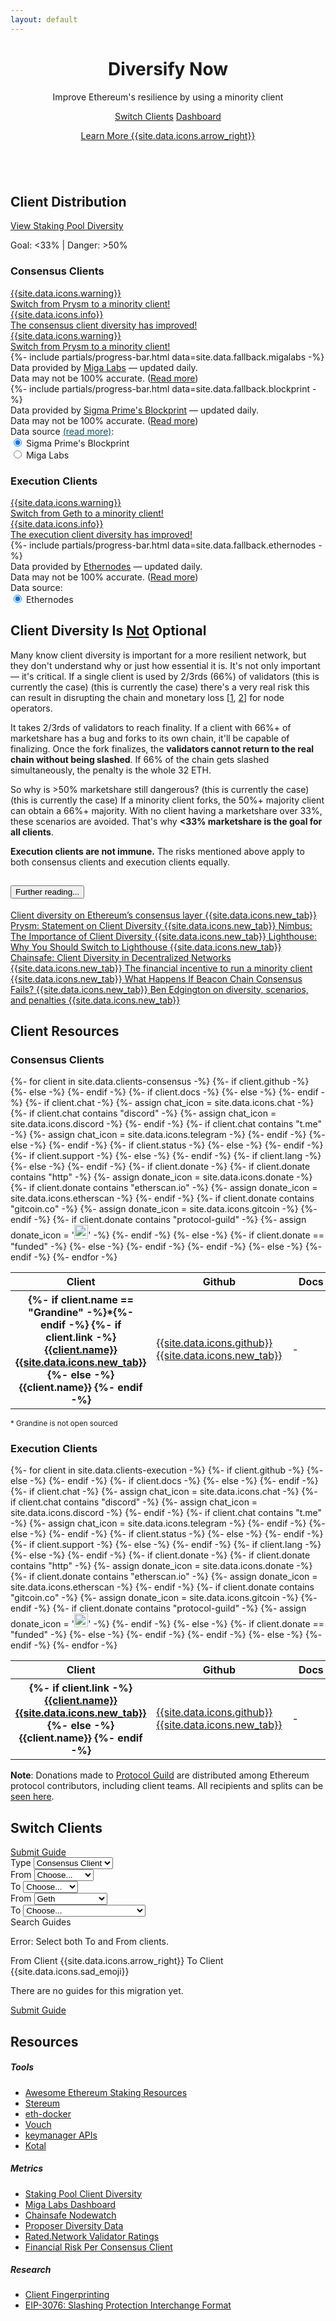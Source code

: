 ```yaml
---
layout: default
---
```



<header class="pb-md-3 pb-lg-5 mb-5 mb-md-0">
 <div class="px-4 py-5 my-4 my-md-5 text-center">
    <h1 class="display-1 fw-bold mt-sm-3 mt-md-4 mt-lg-5">Diversify Now</h1>
    <div class="col-lg-7 mx-auto">
      <p class="h4 fw-normal mb-4">Improve Ethereum's resilience by using a minority client</p>
      <a href="#switch" class="btn btn-dark btn-lg px-4 m-1">Switch Clients</a>
      <a href="#distribution" class="btn btn-outline-dark btn-lg px-4 m-1">Dashboard</a>
      <p class="mt-3">
        <a href="#why" class="h5 fw-light text-dark">Learn More {{site.data.icons.arrow_right}}</a>
      </p>
    </div>
  </div>
</header>

<!-- Logos -->
<section class="bg-light">
  <div class="container my-5">
    <div class="row row-cols-3 row-cols-md-4 row-cols-lg-5 g-2 g-lg-3 justify-content-around">
      <div class="col text-center">
        <img class="my-1 client-logos" src="/assets/img/consensus-clients/lighthouse-logo.png" alt="">
      </div>
      <div class="col text-center">
        <img class="my-1 client-logos" src="/assets/img/execution-clients/nethermind-text-logo.png" alt="">
      </div>
      <div class="col text-center">
        <img class="my-1 client-logos" src="/assets/img/consensus-clients/prysm-logo.png" alt="">
      </div>
      <div class="col text-center">
        <img class="my-1 client-logos" src="/assets/img/consensus-clients/lodestar-logo-text.png" alt="">
      </div>
      <div class="col text-center">
        <img class="my-1 client-logos" src="/assets/img/execution-clients/geth-logo.png" alt="">
      </div>
      <div class="col text-center d-none d-sm-block">
        <img class="my-1 client-logos" src="/assets/img/execution-clients/besu-text-logo.png" alt="">
      </div>
      <div class="col text-center d-none d-md-block">
        <img class="my-1 client-logos rounded-circle" src="/assets/img/consensus-clients/nimbus-logo.svg" alt="">
      </div>
      <div class="col text-center d-none d-lg-block">
        <img class="my-1 client-logos" src="/assets/img/execution-clients/erigon-text-logo.png" alt="">
      </div>
      <div class="col text-center d-none d-lg-block">
        <img class="my-1 client-logos" src="/assets/img/consensus-clients/teku-logo.png" alt="">
      </div>
      <div class="col text-center d-none d-lg-block">
        <img class="my-1 client-logos" src="/assets/img/execution-clients/open-ethereum-text-logo.png" alt="">
      </div>
    </div>
  </div>
</section>

<!-- Client Distribution -->
<section id="distribution" class="">
  <div class="container py-5 my-5">
    <div class="text-center mb-5">
      <h2 class="h1 fw-bold mb-2 text-center">Client Distribution</h2>
      <a href="https://www.rated.network/" target="_blank" class="btn btn-dark mt-2 mb-3">View Staking Pool Diversity</a>
      <p class="lead">Goal: &#60;33% <span class="mx-2">|</span> Danger: &#62;50%</p>
    </div>
    <div class="row justify-content-evenly">
      <div class="col-12 col-xl-5 col-lg-6 col-md-8 col-sm-12 text-center">
        <div class="card h-100 rounded-3 p-0 p-lg-2">
          <div class="card-body d-flex flex-column p-4">
            <h3 class="p-2 mb-4">Consensus Clients</h3>
            <!-- Consensus Clinet Alerts -->
            <div id="marketshareAlertsCC">
              <a id="marketshareWarningMigaLabs" href="#why" class="d-none text-decoration-none">
                <div class="alert alert-danger d-flex align-items-center" role="alert">
                  {{site.data.icons.warning}}
                  <div>Switch from <span id="dangerClientsMigaLabs">Prysm</span> to a minority client!</div>
                </div>
              </a>
              <a id="marketshareSuccessCC" href="#why" class="d-none text-decoration-none">
                <div class="alert alert-info d-flex align-items-center" role="alert">
                  {{site.data.icons.info}}
                  <div class="ms-2">The consensus client diversity has improved!</div>
                </div>
              </a>
              <a id="marketshareWarningBlockprint" href="#why" class="d-none text-decoration-none">
                <div class="alert alert-danger d-flex align-items-center" role="alert">
                  {{site.data.icons.warning}}
                  <div>Switch from <span id="dangerClientsBlockprint">Prysm</span> to a minority client!</div>
                </div>
              </a>
            </div>
            <!-- Miga Labs Data -->
            <div id="distributionMigaLabs" class="d-none text-start flex-grow-1">
              <div id="distributionBarsMigaLabs">
                {%- include partials/progress-bar.html data=site.data.fallback.migalabs -%}
              </div>
              <div class="text-center small">
                Data provided by <a href="https://migalabs.es/api-documentation" target="_blank">Miga Labs</a> — updated daily. <br>
                Data may not be 100% accurate. (<a href="/methodology">Read more</a>)
              </div>
            </div>
            <!-- Blockprint Data -->
            <div id="distributionBlockprint" class="text-start">
              <div id="distributionBarsBlockprint">
                {%- include partials/progress-bar.html data=site.data.fallback.blockprint -%}
              </div>
              <div class="text-center small">
                Data provided by <a href="https://github.com/sigp/blockprint/blob/main/docs/api.md" target="_blank">Sigma Prime's Blockprint</a> — updated daily. <br>
                Data may not be 100% accurate. (<a href="/methodology">Read more</a>)
              </div>
            </div>
            <!-- Select Data Source -->
            <div id="dataSourceOptionsCC" class="mt-4 text-start text-sm-center">
              <div class="alert alert-info" role="alert">
                <div class="me-2 fw-bold">
                  <span>Data source </span>
                  <a href="/methodology" style="color: #055160;">(read more)</a>:
                </div>
                <div class="form-check form-check-inline">
                  <input class="form-check-input" type="radio" name="datasourcesCC" id="dataSource2" value="blockprint"  onclick="setDataSources();" checked>
                  <label class="form-check-label" for="dataSource2">Sigma Prime's Blockprint</label>
                </div>
                <div class="form-check form-check-inline">
                  <input class="form-check-input" type="radio" name="datasourcesCC" id="dataSource1" value="migalabs"  onclick="setDataSources();">
                  <label class="form-check-label" for="dataSource1">Miga Labs</label>
                </div>
              </div>
            </div>
          </div>
        </div>
      </div>
      <div class="col-12 col-xl-5 col-lg-6 col-md-8 col-sm-12 mt-5 pt-3 mt-lg-0 pt-lg-0 text-center d-flex flex-column">
        <div class="card h-100 rounded-3 p-0 p-lg-2">
          <div class="card-body d-flex flex-column p-4">
            <h3 class="p-2 mb-4">Execution Clients</h3>
            <!-- Execution Client Alerts -->
            <div id="marketshareAlertsEC">
              <a id="marketshareWarningEthernodes" href="#why" class="text-decoration-none">
                <div class="alert alert-danger d-flex align-items-center" role="alert">
                  {{site.data.icons.warning}}
                  <div>Switch from <span id="dangerClientsEthernodes">Geth</span> to a minority client!</div>
                </div>
              </a>
              <a id="marketshareSuccessEC" href="#why" class="d-none text-decoration-none">
                <div class="alert alert-info d-flex align-items-center" role="alert">
                  {{site.data.icons.info}}
                  <div class="ms-2">The execution client diversity has improved!</div>
                </div>
              </a>
            </div>
            <!-- Ethernodes Data -->
            <div id="distributionEthernodes" class="text-start flex-grow-1">
              <div id="distributionBarsEthernodes">
                {%- include partials/progress-bar.html data=site.data.fallback.ethernodes -%}
              </div>
              <div class="text-center small">
                Data provided by <a href="https://ethernodes.org" target="_blank">Ethernodes</a> — updated daily. <br>
                Data may not be 100% accurate. (<a href="/methodology">Read more</a>)
              </div>
            </div>
            <!-- Select Data Source -->
            <div id="dataSourceOptionsEC" class="mt-4 text-start text-sm-center">
              <div class="alert alert-info" role="alert">
                <div class="me-2 fw-bold">Data source:</div>
                <div class="form-check form-check-inline">
                  <input class="form-check-input" type="radio" name="datasourcesEC" id="dataSourceEC1" value="ethernodes"  onclick="setDataSources();" checked>
                  <label class="form-check-label" for="dataSource1">Ethernodes</label>
                </div>
              </div>
            </div>
          </div>
        </div>
      </div>
    </div>
  </div>
</section>

<!-- Why Client Diversity -->
<section id="why" class="bg-light">
  <div class="container py-5 my-5">
    <h2 class="h1 fw-bold mb-3 text-center">Client Diversity Is <u>Not</u> Optional</h2>
    <div class="row justify-content-center mt-4">
      <div class="col col-lg-10">
        <p class="mb-4">Many know client diversity is important for a more resilient network, but they don't understand why or just how essential it is. It's not only important &#8212; <span class="fw-bold fst-italic">it's critical</span>. If a single client is used by 2/3rds (66%) of validators <span id="extremeMajorityMsgMigaLabs" class="d-none text-danger fw-bold text-decoration-underline">(this is currently the case) </span><span id="extremeMajorityMsgBlockprint" class="d-none text-danger fw-bold text-decoration-underline">(this is currently the case) </span>there's a very real risk this can result in disrupting the chain and monetary loss [<a href="https://www.slashed.info/" target="_blank">1</a>, <a href="https://twitter.com/_crypto_crack/status/1504459918539120643" target="_blank">2</a>] for node operators.</p>
        <p class="mb-4">It takes 2/3rds of validators to reach finality. If a client with 66%+ of marketshare has a bug and forks to its own chain, it'll be capable of finalizing. Once the fork finalizes, the <strong>validators cannot return to the real chain without being slashed</strong><!--  or exiting and watching their funds drain while in queue -->. If 66% of the chain gets slashed simultaneously, the penalty is the whole 32 ETH.</p>
        <p class="mb-4">So why is >50% marketshare still dangerous? <span id="majorityMsgMigaLabs" class="d-none text-danger fw-bold text-decoration-underline">(this is currently the case)</span><span id="majorityMsgBlockprint" class="d-none text-danger fw-bold text-decoration-underline">(this is currently the case)</span> If a minority client forks, the 50%+ majority client can obtain a 66%+ majority. With no client having a marketshare over 33%, these scenarios are avoided. That's why <strong>&#60;33% marketshare is the goal for all clients</strong>.</p>
        <p><strong>Execution clients are not immune.</strong> The risks mentioned above apply to both consensus clients and execution clients equally.</p>
      </div>
    </div>
    <div class="row justify-content-center mt-2">
      <div class="col col-lg-6 col-md-8 text-center">
        <div class="accordion" id="furtherReading">
          <div class="accordion-item">
            <h2 class="accordion-header" id="furtherReadingHeader">
              <button class="accordion-button collapsed" type="button" data-bs-toggle="collapse" data-bs-target="#collapseFurtherReading" aria-expanded="false" aria-controls="collapseFurtherReading">
                Further reading...
              </button>
            </h2>
            <div id="collapseFurtherReading" class="accordion-collapse collapse" aria-labelledby="furtherReadingHeader" data-bs-parent="#furtherReading">
              <div class="accordion-body text-start">
                <a class="d-block my-2 link-dark text-capitalize" target="_blank"
                    href="https://mirror.xyz/jmcook.eth/S7ONEka_0RgtKTZ3-dakPmAHQNPvuj15nh0YGKPFriA">
                    Client diversity on Ethereum’s consensus layer {{site.data.icons.new_tab}}
                </a>
                <a class="d-block my-2 link-dark text-capitalize" target="_blank"
                    href="https://medium.com/prysmatic-labs/prysmatic-labs-statement-on-client-diversity-c0e3c2f05671">
                    Prysm: Statement on Client Diversity {{site.data.icons.new_tab}}
                </a>
                <a class="d-block my-2 link-dark text-capitalize" target="_blank"
                    href="https://our.status.im/the-importance-of-client-diversity/">
                    Nimbus: The Importance of Client Diversity {{site.data.icons.new_tab}}
                </a>
                <a class="d-block my-2 link-dark text-capitalize" target="_blank"
                    href="https://lighthouse.sigmaprime.io/switch-to-lighthouse.html">
                    Lighthouse: Why You Should Switch to Lighthouse {{site.data.icons.new_tab}}
                </a>
                <a class="d-block my-2 link-dark text-capitalize" target="_blank"
                    href="https://medium.com/chainsafe-systems/on-client-diversity-in-decentralized-networks-848aeedfb49d">
                    Chainsafe: Client Diversity in Decentralized Networks {{site.data.icons.new_tab}}
                </a>
                <a class="d-block my-2 link-dark text-capitalize" target="_blank"
                    href="https://www.reddit.com/r/ethstaker/comments/ptm04i/the_financial_incentive_to_run_a_minority_client/">
                    The financial incentive to run a minority client {{site.data.icons.new_tab}}
                </a>
                <a class="d-block my-2 link-dark text-capitalize" target="_blank"
                    href="https://www.symphonious.net/2021/09/23/what-happens-if-beacon-chain-consensus-fails/">
                    What Happens If Beacon Chain Consensus Fails? {{site.data.icons.new_tab}}
                </a>
                <a class="d-block my-2 link-dark text-capitalize" target="_blank"
                    href="https://upgrading-ethereum.info/altair/part2/incentives/diversity">
                    Ben Edgington on diversity, scenarios, and penalties {{site.data.icons.new_tab}}
                </a>
              </div>
            </div>
          </div>
        </div>
      </div>
    </div>
  </div>
</section>

<!-- Client Resources -->
<section id="clients" class="">
  <div class="container py-5 my-5">
    <div class="text-center mb-5">
      <h2 class="h1 fw-bold mb-2">Client Resources</h2>
    </div>
    <div class="row justify-content-evenly mt-4">
      <div class="col col-xxl-8 col-xl-9 col-lg-10 col-md-11">
        <h3 class="mb-3">Consensus Clients</h3>
        <div class="table-responsive">
          <table class="table table-bordered mb-2">
            <thead class="table-light">
              <tr>
                <th scope="col" style="min-width: 8rem;">Client</th>
                <th scope="col">Github</th>
                <th scope="col" style="min-width: 3.8rem;">Docs</th>
                <th scope="col">Chat</th>
                <th scope="col">Status</th>
                <th scope="col">Support</th>
                <th scope="col">Language</th>
                <th scope="col">Donate</th>
              </tr>
            </thead>
            <tbody>
              {%- for client in site.data.clients-consensus -%}
                <tr>
                  <th scope="row">
                    {%- if client.name == "Grandine" -%}*{%- endif -%}
                    {%- if client.link -%}
                      <a href="{{client.link}}" class="link-dark" target="_blank">
                      {{client.name}}
                      {{site.data.icons.new_tab}}
                      </a>
                    {%- else -%}
                      {{client.name}}
                    {%- endif -%}
                  </th>
                  {%- if client.github -%}
                    <td>
                      <a href="{{client.github}}" class="text-decoration-none link-dark" target="_blank">
                        {{site.data.icons.github}}
                        {{site.data.icons.new_tab}}
                      </a>
                    </td>
                  {%- else -%}
                    <td>-</td>
                  {%- endif -%}
                  {%- if client.docs -%}
                    <td>
                      <a href="{{client.docs}}" class="text-decoration-none link-dark" target="_blank">
                        {{site.data.icons.docs}}
                        {{site.data.icons.new_tab}}
                      </a>
                    </td>
                  {%- else -%}
                    <td>-</td>
                  {%- endif -%}
                  {%- if client.chat -%}
                    {%- assign chat_icon = site.data.icons.chat -%}
                    {%- if client.chat contains "discord" -%}
                      {%- assign chat_icon = site.data.icons.discord -%}
                    {%- endif -%}
                    {%- if client.chat contains "t.me" -%}
                      {%- assign chat_icon = site.data.icons.telegram -%}
                    {%- endif -%}
                    <td>
                      <a href="{{client.chat}}" class="text-decoration-none link-dark" target="_blank">
                        {{chat_icon}}
                        {{site.data.icons.new_tab}}
                      </a>
                    </td>
                  {%- else -%}
                    <td>-</td>
                  {%- endif -%}
                  {%- if client.status -%}
                    <td>{{client.status}}</td>
                  {%- else -%}
                    <td>-</td>
                  {%- endif -%}
                  {%- if client.support -%}
                    <td>{{client.support}}</td>
                  {%- else -%}
                    <td>-</td>
                  {%- endif -%}
                  {%- if client.lang -%}
                    <td>{{client.lang}}</td>
                  {%- else -%}
                    <td>-</td>
                  {%- endif -%}
                  {%- if client.donate -%}
                    {%- if client.donate contains "http" -%}
                      {%- assign donate_icon = site.data.icons.donate -%}
                      {%- if client.donate contains "etherscan.io" -%}
                        {%- assign donate_icon = site.data.icons.etherscan -%}
                      {%- endif -%}
                      {%- if client.donate contains "gitcoin.co" -%}
                        {%- assign donate_icon = site.data.icons.gitcoin -%}
                      {%- endif -%}
                      {%- if client.donate contains "protocol-guild" -%}
                        {%- assign donate_icon = '<img src="/assets/img/protocol-guild.png" style="width:1.4rem;height:1.4rem;">' -%}
                      {%- endif -%}
                      <td>
                        <a href="{{client.donate}}" class="text-decoration-none link-dark" target="_blank">
                          {{donate_icon}}
                          {{site.data.icons.new_tab}}
                        </a>
                      </td>
                    {%- else -%}
                      {%- if client.donate == "funded" -%}
                        <td><span class="text-success" title="funded">{{site.data.icons.checkmark}}</span></td>
                      {%- else -%}
                        <td>{{client.donate}}</td>
                      {%- endif -%}
                    {%- endif -%}
                  {%- else -%}
                    <td>-</td>
                  {%- endif -%}
                </tr>
              {%- endfor -%}
            </tbody>
          </table>
        </div>
        <div class="text-center">
          <small>* Grandine is not open sourced</small>
        </div>
      </div>
      <div class="col col-xxl-8 col-xl-9 col-lg-10 col-md-11 mt-5">
        <h3 class="mb-3">Execution Clients</h3>
        <div class="table-responsive">
          <table class="table table-bordered mb-2">
            <thead class="table-light">
              <tr>
                <th scope="col" style="min-width: 8rem;">Client</th>
                <th scope="col">Github</th>
                <th scope="col" style="min-width: 3.8rem;">Docs</th>
                <th scope="col">Chat</th>
                <th scope="col">Status</th>
                <th scope="col">Support</th>
                <th scope="col">Language</th>
                <th scope="col">Donate</th>
              </tr>
            </thead>
            <tbody>
              {%- for client in site.data.clients-execution -%}
                <tr>
                  <th scope="row">
                    {%- if client.link -%}
                      <a href="{{client.link}}" class="link-dark" target="_blank">
                        {{client.name}}
                        {{site.data.icons.new_tab}}
                      </a>
                    {%- else -%}
                      {{client.name}}
                    {%- endif -%}
                  </th>
                  {%- if client.github -%}
                    <td>
                      <a href="{{client.github}}" class="text-decoration-none link-dark" target="_blank">
                        {{site.data.icons.github}}
                        {{site.data.icons.new_tab}}
                      </a>
                    </td>
                  {%- else -%}
                    <td>-</td>
                  {%- endif -%}
                  {%- if client.docs -%}
                    <td>
                      <a href="{{client.docs}}" class="text-decoration-none link-dark" target="_blank">
                        {{site.data.icons.docs}}
                        {{site.data.icons.new_tab}}
                      </a>
                    </td>
                  {%- else -%}
                    <td>-</td>
                  {%- endif -%}
                  {%- if client.chat -%}
                    {%- assign chat_icon = site.data.icons.chat -%}
                    {%- if client.chat contains "discord" -%}
                      {%- assign chat_icon = site.data.icons.discord -%}
                    {%- endif -%}
                    {%- if client.chat contains "t.me" -%}
                      {%- assign chat_icon = site.data.icons.telegram -%}
                    {%- endif -%}
                    <td>
                      <a href="{{client.chat}}" class="text-decoration-none link-dark" target="_blank">
                        {{chat_icon}}
                        {{site.data.icons.new_tab}}
                      </a>
                    </td>
                  {%- else -%}
                    <td>-</td>
                  {%- endif -%}
                  {%- if client.status -%}
                    <td>{{client.status}}</td>
                  {%- else -%}
                    <td>-</td>
                  {%- endif -%}
                  {%- if client.support -%}
                    <td>{{client.support}}</td>
                  {%- else -%}
                    <td>-</td>
                  {%- endif -%}
                  {%- if client.lang -%}
                    <td>{{client.lang}}</td>
                  {%- else -%}
                    <td>-</td>
                  {%- endif -%}
                  {%- if client.donate -%}
                    {%- if client.donate contains "http" -%}
                      {%- assign donate_icon = site.data.icons.donate -%}
                      {%- if client.donate contains "etherscan.io" -%}
                        {%- assign donate_icon = site.data.icons.etherscan -%}
                      {%- endif -%}
                      {%- if client.donate contains "gitcoin.co" -%}
                        {%- assign donate_icon = site.data.icons.gitcoin -%}
                      {%- endif -%}
                      {%- if client.donate contains "protocol-guild" -%}
                        {%- assign donate_icon = '<img src="/assets/img/protocol-guild.png" style="width:1.4rem;height:1.4rem;">' -%}
                      {%- endif -%}
                      <td>
                        <a href="{{client.donate}}" class="text-decoration-none link-dark" target="_blank">
                          {{donate_icon}}
                          {{site.data.icons.new_tab}}
                        </a>
                      </td>
                    {%- else -%}
                      {%- if client.donate == "funded" -%}
                        <td><span class="text-success" title="funded">{{site.data.icons.checkmark}}</span></td>
                      {%- else -%}
                        <td>{{client.donate}}</td>
                      {%- endif -%}
                    {%- endif -%}
                  {%- else -%}
                    <td>-</td>
                  {%- endif -%}
                </tr>
              {%- endfor -%}
            </tbody>
          </table>
        </div>
      </div>
    </div>
    <div class="row justify-content-center mt-3">
      <div class="col col-xl-6 col-lg-8 col-md-11 mt-3 text-md-center">
        <p><strong>Note</strong>: Donations made to <a href="https://protocol-guild.readthedocs.io/en/latest/index.html" target="_blank">Protocol Guild</a> are distributed among Ethereum protocol contributors, including client teams. All recipients and splits can be <a href="https://protocol-guild.readthedocs.io/en/latest/9-membership.html" target="_blank">seen here</a>.</p>
      </div>
    </div>
  </div>
</section>

<!-- Switch Clients -->
<section id="switch" class="bg-light">
  <div class="container py-5 my-5">
    <h2 class="h1 fw-bold mb-3 text-center">Switch Clients</h2>
    <div class="text-center">
      <a href="/contribute/" class="btn btn-outline-dark btn-sm px-4 m-1">Submit Guide</a>
    </div>
    <div class="row justify-content-center mt-4">
      <div class="col col-lg-6 col-md-8">
        <div class="input-group mb-3">
          <label class="input-group-text" for="typeSelect">Type</label>
          <select class="form-select" id="typeSelect" onchange="setSwitchType()">
            <option value="consensus" selected>Consensus Client</option>
            <option value="execution">Execution Client</option>
          </select>
        </div>
      </div>
    </div>
    <!-- Consensus Clients - From -->
    <div id="switchFromConsensus" class="row justify-content-center mt-3">
      <div class="col col-lg-6 col-md-8">
        <div class="input-group mb-3">
          <label class="input-group-text" for="fromSelectCC">From</label>
          <select class="form-select" id="fromSelectCC" onchange="preventDoubleClientSelect('fromSelect')">
            <option value="none" selected disabled hidden>Choose...</option>
            <option value="blank">Fresh Install</option>
            <option value="lighthouse">Lighthouse</option>
            <option value="lodestar">Lodestar</option>
            <option value="nimbus">Nimbus</option>
            <option value="prysm">Prysm</option>
            <option value="teku">Teku</option>
            <option value="grandine">Grandine</option>
          </select>
        </div>
      </div>
    </div>
    <!-- Consensus Clients - To -->
    <div id="switchToConsensus" class="row justify-content-center">
      <div class="col col-lg-6 col-md-8">
        <div class="input-group mb-3">
          <label class="input-group-text" for="toSelectCC">To</label>
          <select class="form-select" id="toSelectCC" onchange="preventDoubleClientSelect('toSelect')">
            <option value="none" selected disabled hidden>Choose...</option>
            <option value="lighthouse">Lighthouse</option>
            <option value="lodestar">Lodestar</option>
            <option value="nimbus">Nimbus</option>
            <option value="prysm">Prysm</option>
            <option value="teku">Teku</option>
            <option value="grandine">Grandine</option>
          </select>
        </div>
      </div>
    </div>
    <!-- Execution Clients - From -->
    <div id="switchFromExecution" class="d-none row justify-content-center mt-3">
      <div class="col col-lg-6 col-md-8">
        <div class="input-group mb-3">
          <label class="input-group-text" for="fromSelectEC">From</label>
          <select class="form-select" id="fromSelectEC" onchange="preventDoubleClientSelect('fromSelect')">
            <option value="none" disabled hidden>Choose...</option>
            <option value="blank">Fresh Install</option>
            <option value="geth" selected>Geth</option>
            <option value="openethereum">Open Ethereum</option>
            <option value="erigon">Erigon</option>
            <option value="nethermind">Nethermind</option>
            <option value="besu">Besu</option>
          </select>
        </div>
      </div>
    </div>
    <!-- Execution Clients - To -->
    <div id="switchToExecution" class="d-none row justify-content-center">
      <div class="col col-lg-6 col-md-8">
        <div class="input-group mb-3">
          <label class="input-group-text" for="toSelectEC">To</label>
          <select class="form-select" id="toSelectEC" onchange="preventDoubleClientSelect('toSelect')">
            <option value="none" selected disabled hidden>Choose...</option>
            <option value="geth">Geth</option>
            <option value="openethereum" disabled>Open Ethereum (deprecated)</option>
            <option value="erigon">Erigon</option>
            <option value="nethermind">Nethermind</option>
            <option value="besu">Besu</option>
          </select>
        </div>
      </div>
    </div>
    <div class="row justify-content-center mt-2">
      <div class="col col-lg-6 col-md-8">
        <div class="text-center">
          <a onclick="getGuides()" class="btn btn-dark btn-lg px-4 m-1">Search Guides</a>
        </div>
      </div>
    </div>
    <div class="row justify-content-center">
      <div class="col col-lg-8 col-md-10">
        <div id="error" class="text-center mt-4 d-none">
          <p class="my-2 text-danger fw-bold">Error: Select both To and From clients.</p>
        </div>
        <div id="migrationPath" class="text-center my-4 d-none">
          <span class="d-block text-muted">
            <span id="fromClient">From Client</span>
            <span class="mx-2">{{site.data.icons.arrow_right}}</span>
            <span id="toClient">To Client</span>
          </span>
        </div>
        <div id="noGuides" class="text-center mt-4 d-none">
          {{site.data.icons.sad_emoji}}
          <p class="my-2">There are no guides for this migration yet.</p>
          <!-- <a href="/contribute/" class="btn btn-primary btn-sm px-4 m-1">Submit one for a bounty!</a> -->
          <a href="/contribute/" class="btn btn-primary btn-sm px-4 m-1">Submit Guide</a>
        </div>
        <div id="guideList" class="text-center mt-4 d-none">
          <!-- Populated w/ JS based on matching results from _data/migration-guides.yml -->
        </div>
      </div>
    </div>
  </div>
</section>

<!-- Resources -->
<section id="resources" class="">
  <div class="container py-5 my-5 px-4">
    <h2 class="h1 fw-bold mb-3 text-center">Resources</h2>
    <div class="row justify-content-start justify-content-lg-center mt-4">
      <div class="col-12 col-sm-6 col-lg-4 col-xl-3 mt-4">
        <h5>Tools</h5>
        <ul class="">
          <li class="mb-2">
            <a href="https://hackmd.io/@jyeAs_6oRjeDk2Mx5CZyBw/awesome-ethereum-staking" target="_blank" class="p-0 text-muted text-capitalize">Awesome Ethereum Staking Resources</a>
          </li>
          <li class="mb-2">
            <a href="https://stereum.net/" target="_blank" class="p-0 text-muted text-capitalize">Stereum</a>
          </li>
          <li class="mb-2">
            <a href="https://eth-docker.net/" target="_blank" class="p-0 text-muted text-capitalize">eth-docker</a>
          </li>
          <li class="mb-2">
            <a href="https://github.com/attestantio/vouch" target="_blank" class="p-0 text-muted text-capitalize">Vouch</a>
          </li>
          <li class="mb-2">
            <a href="https://github.com/ethereum/keymanager-APIs" target="_blank" class="p-0 text-muted text-capitalize">keymanager APIs</a>
          </li>
          <li class="mb-2">
            <a href="https://www.kotal.co" target="_blank" class="p-0 text-muted text-capitalize">Kotal</a>
          </li>
        </ul>
      </div>
      <div class="col-12 col-sm-6 col-lg-4 col-xl-3 mt-4">
        <h5>Metrics</h5>
        <ul class="">
          <li class="mb-2">
            <a href="https://www.rated.network/" target="_blank" class="p-0 text-muted text-capitalize">Staking Pool Client Diversity</a>
          </li>
          <li class="mb-2">
            <a href="https://monitoreth.io/" target="_blank" class="p-0 text-muted text-capitalize">Miga Labs Dashboard</a>
          </li>
          <li class="mb-2">
            <a href="https://www.nodewatch.io/" target="_blank" class="p-0 text-muted text-capitalize">Chainsafe Nodewatch</a>
          </li>
          <li class="mb-2">
            <a href="https://github.com/sigp/blockprint/blob/main/docs/api.md" target="_blank" class="p-0 text-muted text-capitalize">Proposer Diversity Data</a>
          </li>
          <li class="mb-2">
            <a href="https://www.rated.network/" target="_blank" class="p-0 text-muted text-capitalize">Rated.Network Validator Ratings</a>
          </li>
          <li class="mb-2">
            <a href="https://www.slashed.info/" target="_blank" class="p-0 text-muted text-capitalize">Financial Risk Per Consensus Client</a>
          </li>
        </ul>
      </div>
      <div class="col-12 col-sm-6 col-lg-4 col-xl-3 mt-4">
        <h5>Research</h5>
        <ul class="">
          <li class="mb-2">
            <a href="https://twitter.com/sproulM_/status/1440512518242197516" target="_blank" class="p-0 text-muted text-capitalize">Client Fingerprinting</a>
          </li>
          <li class="mb-2">
            <a href="https://eips.ethereum.org/EIPS/eip-3076" target="_blank" class="p-0 text-muted text-capitalize">EIP-3076: Slashing Protection Interchange Format</a>
          </li>
        </ul>
      </div>
    </div>
  </div>
</section>

